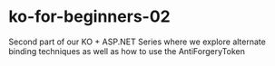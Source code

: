 ko-for-beginners-02
===================

Second part of our KO + ASP.NET Series where we explore alternate binding techniques as well as how to use the AntiForgeryToken
